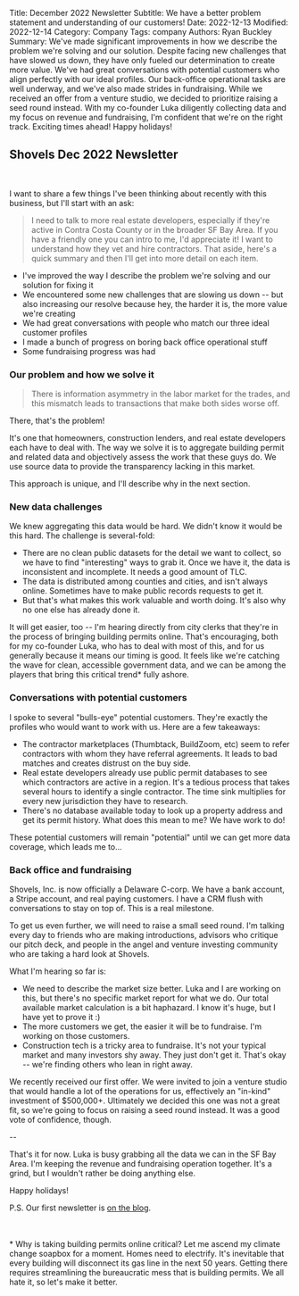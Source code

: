Title: December 2022 Newsletter
Subtitle: We have a better problem statement and understanding of our customers! 
Date: 2022-12-13
Modified: 2022-12-14
Category: Company
Tags: company
Authors: Ryan Buckley
Summary: We've made significant improvements in how we describe the problem we're solving and our solution. Despite facing new challenges that have slowed us down, they have only fueled our determination to create more value. We've had great conversations with potential customers who align perfectly with our ideal profiles. Our back-office operational tasks are well underway, and we've also made strides in fundraising. While we received an offer from a venture studio, we decided to prioritize raising a seed round instead. With my co-founder Luka diligently collecting data and my focus on revenue and fundraising, I'm confident that we're on the right track. Exciting times ahead! Happy holidays!

## Shovels Dec 2022 Newsletter
<br>

I want to share a few things I've been thinking about recently with this business, but I'll start with an ask:

> I need to talk to more real estate developers, especially if they're active in Contra Costa County or in the broader SF Bay Area. If you have a friendly one you can intro to me, I'd appreciate it! I want to understand how they vet and hire contractors.
That aside, here's a quick summary and then I'll get into more detail on each item. 

- I've improved the way I describe the problem we're solving and our solution for fixing it
- We encountered some new challenges that are slowing us down -- but also increasing our resolve because hey, the harder it is, the more value we're creating
- We had great conversations with people who match our three ideal customer profiles
- I made a bunch of progress on boring back office operational stuff
- Some fundraising progress was had

### Our problem and how we solve it

> There is information asymmetry in the labor market for the trades, and this mismatch leads to transactions that make both sides worse off. 

There, that's the problem! 

It's one that homeowners, construction lenders, and real estate developers each have to deal with. The way we solve it is to aggregate building permit and related data and objectively assess the work that these guys do. We use source data to provide the transparency lacking in this market. 

This approach is unique, and I'll describe why in the next section. 

### New data challenges

We knew aggregating this data would be hard. We didn't know it would be this hard. The challenge is several-fold:

- There are no clean public datasets for the detail we want to collect, so we have to find "interesting" ways to grab it.
Once we have it, the data is inconsistent and incomplete. It needs a good amount of TLC. 
- The data is distributed among counties and cities, and isn't always online. Sometimes have to make public records requests to get it.  
- But that's what makes this work valuable and worth doing. It's also why no one else has already done it. 

It will get easier, too -- I'm hearing directly from city clerks that they're in the process of bringing building permits online. That's encouraging, both for my co-founder Luka, who has to deal with most of this, and for us generally because it means our timing is good. It feels like we're catching the wave for clean, accessible government data, and we can be among the players that bring this critical trend* fully ashore. 

### Conversations with potential customers

I spoke to several "bulls-eye" potential customers. They're exactly the profiles who would want to work with us. Here are a few takeaways:

- The contractor marketplaces (Thumbtack, BuildZoom, etc) seem to refer contractors with whom they have referral agreements. It leads to bad matches and creates distrust on the buy side. 
- Real estate developers already use public permit databases to see which contractors are active in a region. It's a tedious process that takes several hours to identify a single contractor. The time sink multiplies for every new jurisdiction they have to research.
- There's no database available today to look up a property address and get its permit history. 
What does this mean to me? We have work to do! 

These potential customers will remain "potential" until we can get more data coverage, which leads me to...

### Back office and fundraising

Shovels, Inc. is now officially a Delaware C-corp. We have a bank account, a Stripe account, and real paying customers. I have a CRM flush with conversations to stay on top of. This is a real milestone.

To get us even further, we will need to raise a small seed round. I'm talking every day to friends who are making introductions, advisors who critique our pitch deck, and people in the angel and venture investing community who are taking a hard look at Shovels. 

What I'm hearing so far is:

- We need to describe the market size better. Luka and I are working on this, but there's no specific market report for what we do. Our total available market calculation is a bit haphazard. I know it's huge, but I have yet to prove it :) 
- The more customers we get, the easier it will be to fundraise. I'm working on those customers.
- Construction tech is a tricky area to fundraise. It's not your typical market and many investors shy away. They just don't get it. That's okay -- we're finding others who lean in right away. 

We recently received our first offer. We were invited to join a venture studio that would handle a lot of the operations for us, effectively an "in-kind" investment of $500,000+. Ultimately we decided this one was not a great fit, so we're going to focus on raising a seed round instead. It was a good vote of confidence, though. 

--

That's it for now. Luka is busy grabbing all the data we can in the SF Bay Area. I'm keeping the revenue and fundraising operation together. It's a grind, but I wouldn't rather be doing anything else. 

Happy holidays! 


 

P.S. Our first newsletter is [on the blog]({filename}intro-to-shovels.md). 

<br>
<br>
* Why is taking building permits online critical? Let me ascend my climate change soapbox for a moment. Homes need to electrify. It's inevitable that every building will disconnect its gas line in the next 50 years. Getting there requires streamlining the bureaucratic mess that is building permits. We all hate it, so let's make it better. 